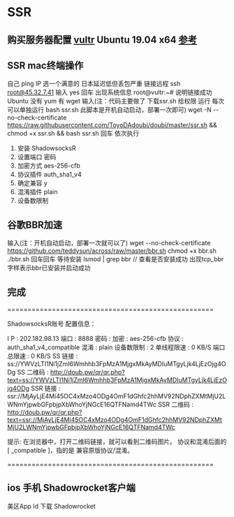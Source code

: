 # SSR
## 购买服务器配置 [vultr](https://my.vultr.com) Ubuntu 19.04 x64 [参考](http://feelsight.cn/post/68.html)
## SSR mac终端操作
自己 ping  IP 选一个满意的 日本延迟低但丢包严重
链接远程 ssh root@45.32.7.41
输入 yes 回车 出现系统信息 root@vultr:~# 说明链接成功
Ubuntu 没有 yum 有 wget
输入(注：代码主要做了 下载ssr.sh 给权限 运行 每次可以单独运行 bash ssr.sh 此脚本是开机自动启动，部署一次即可)
wget -N --no-check-certificate https://raw.githubusercontent.com/ToyoDAdoubi/doubi/master/ssr.sh && chmod +x ssr.sh && bash ssr.sh
回车
依次执行
1. 安装 ShadowsocksR
2. 设置端口 密码
3. 加密方式 aes-256-cfb
4. 协议插件 auth_sha1_v4
5. 确定兼容 y
6. 混淆插件 plain
7. 设备数限制
## 谷歌BBR加速
输入(注：开机自动启动，部署一次就可以了)
wget --no-check-certificate https://github.com/teddysun/across/raw/master/bbr.sh
chmod +x bbr.sh
./bbr.sh
回车回车 等待安装
lsmod | grep bbr // 查看是否安装成功 出现tcp_bbr字样表示bbr已安装并启动成功
## 完成
===================================================

 ShadowsocksR账号 配置信息：

 I  P     : 202.182.98.13
 端口     : 8888
 密码     :
 加密     : aes-256-cfb
 协议     : auth_sha1_v4_compatible
 混淆     : plain
 设备数限制 : 2
 单线程限速 : 0 KB/S
 端口总限速 : 0 KB/S
 SS    链接 : ss://YWVzLTI1Ni1jZmI6Wmhhb3FpMzA1MjgxMkAyMDIuMTgyLjk4LjEzOjg4ODg
 SS  二维码 : http://doub.pw/qr/qr.php?text=ss://YWVzLTI1Ni1jZmI6Wmhhb3FpMzA1MjgxMkAyMDIuMTgyLjk4LjEzOjg4ODg
 SSR   链接 : ssr://MjAyLjE4Mi45OC4xMzo4ODg4OmF1dGhfc2hhMV92NDphZXMtMjU2LWNmYjpwbGFpbjpXbWhoYjNGcE16QTFNamd4TWc
 SSR 二维码 : http://doub.pw/qr/qr.php?text=ssr://MjAyLjE4Mi45OC4xMzo4ODg4OmF1dGhfc2hhMV92NDphZXMtMjU2LWNmYjpwbGFpbjpXbWhoYjNGcE16QTFNamd4TWc

  提示:
 在浏览器中，打开二维码链接，就可以看到二维码图片。
 协议和混淆后面的[ _compatible ]，指的是 兼容原版协议/混淆。

===================================================
## ios 手机 Shadowrocket客户端
美区App Id
下载 Shadowrocket
